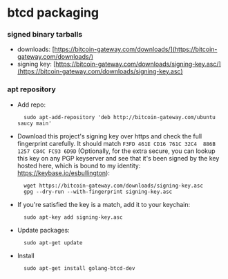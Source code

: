 # btcd packaging

### signed binary tarballs

* downloads: [https://bitcoin-gateway.com/downloads/](https://bitcoin-gateway.com/downloads/)
* signing key: [https://bitcoin-gateway.com/downloads/signing-key.asc/](https://bitcoin-gateway.com/downloads/signing-key.asc)

### apt repository
* Add repo:
    
        sudo apt-add-repository 'deb http://bitcoin-gateway.com/ubuntu saucy main'
* Download this project's signing key over https and check the full fingerprint carefully.  It should match `F3FD 461E CD16 761C 32C4  886B 1257 C84C FC93 6D9D` (Optionally, for the extra secure, you can lookup this key on any PGP keyserver and see that it's been signed by the key hosted here, which is bound to my identity: https://keybase.io/esbullington):

        wget https://bitcoin-gateway.com/downloads/signing-key.asc
        gpg --dry-run --with-fingerprint signing-key.asc
* If you're satisfied the key is a match, add it to your keychain:

        sudo apt-key add signing-key.asc
* Update packages:

        sudo apt-get update
* Install

        sudo apt-get install golang-btcd-dev
